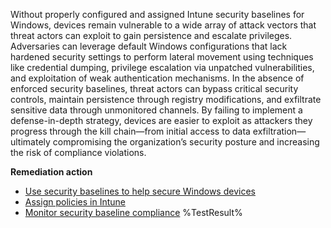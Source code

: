 Without properly configured and assigned Intune security baselines for Windows, devices remain vulnerable to a wide array of attack vectors that threat actors can exploit to gain persistence and escalate privileges. Adversaries can leverage default Windows configurations that lack hardened security settings to perform lateral movement using techniques like credential dumping, privilege escalation via unpatched vulnerabilities, and exploitation of weak authentication mechanisms. In the absence of enforced security baselines, threat actors can bypass critical security controls, maintain persistence through registry modifications, and exfiltrate sensitive data through unmonitored channels. By failing to implement a defense-in-depth strategy, devices are easier to exploit as attackers they progress through the kill chain—from initial access to data exfiltration—ultimately compromising the organization’s security posture and increasing the risk of compliance violations.

**Remediation action**

- [Use security baselines to help secure Windows devices](https://learn.microsoft.com/intune/intune-service/protect/security-baselines-configure?wt.mc_id=zerotrustrecommendations_automation_content_cnl_csasci)
- [Assign policies in Intune](https://learn.microsoft.com/intune/intune-service/configuration/device-profile-assign?wt.mc_id=zerotrustrecommendations_automation_content_cnl_csasci)
- [Monitor security baseline compliance](https://learn.microsoft.com/intune/intune-service/protect/security-baselines-monitor?wt.mc_id=zerotrustrecommendations_automation_content_cnl_csasci)<!--- Results --->
%TestResult%

